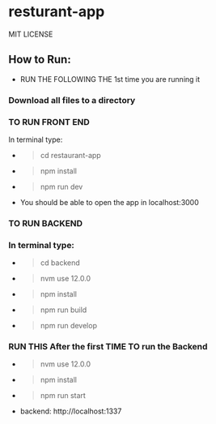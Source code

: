 # resturant-app
MIT LICENSE

## How to Run:
- RUN THE FOLLOWING THE 1st time you are running it
### Download all files to a directory

### TO RUN FRONT END
In terminal type:
* > cd restaurant-app
* > npm install
* > npm run dev

- You should be able to open the app in localhost:3000

### TO RUN BACKEND
### In terminal type:
* > cd backend
* > nvm use 12.0.0
* > npm install
* > npm run build
* > npm run develop

### RUN THIS After the first TIME TO run the Backend
* > nvm use 12.0.0
* > npm install
* > npm run start

- backend: http://localhost:1337

